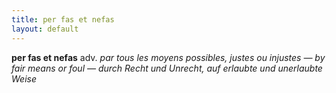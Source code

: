 ```yaml
---
title: per fas et nefas
layout: default
---
```


**per fas et nefas** adv. *par tous les moyens possibles, justes ou injustes — by fair means or foul — durch Recht und Unrecht, auf erlaubte und unerlaubte Weise*